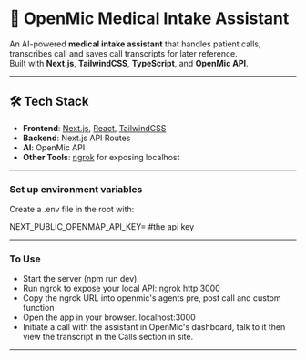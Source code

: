 # 🏥 OpenMic Medical Intake Assistant

An AI-powered **medical intake assistant** that handles patient calls, transcribes call and saves call transcripts for later reference.  
Built with **Next.js**, **TailwindCSS**, **TypeScript**, and **OpenMic API**.

---


## 🛠 Tech Stack

- **Frontend**: [Next.js](https://nextjs.org/), [React](https://react.dev/), [TailwindCSS](https://tailwindcss.com/)  
- **Backend**: Next.js API Routes  
- **AI**: OpenMic API   
- **Other Tools**: [ngrok](https://ngrok.com/) for exposing localhost  

---

### Set up environment variables

Create a .env file in the root with:

NEXT_PUBLIC_OPENMAP_API_KEY= #the api key




---

### To Use

- Start the server (npm run dev).
- Run ngrok to expose your local API: ngrok http 3000
- Copy the ngrok URL into openmic's agents pre, post call and custom function
- Open the app in your browser. localhost:3000
- Initiate a call with the assistant in OpenMic's dashboard, talk to it then view the transcript in the Calls section in site.

---



